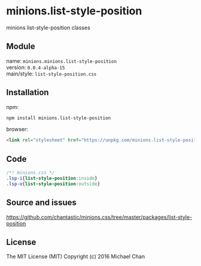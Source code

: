 # minions.list-style-position
minions list-style-position classes

## Module
name: `minions.minions.list-style-position`  
version: `0.0.4-alpha-15`  
main/style: `list-style-position.css`  

## Installation
npm:
```bash
npm install minions.list-style-position
```

browser:
```html
<link rel="stylesheet" href="https://unpkg.com/minions.list-style-position" />
```

## Code
```css
/*! minions.css */
.lsp-i{list-style-position:inside}
.lsp-o{list-style-position:outside}

```

## Source and issues

https://github.com/chantastic/minions.css/tree/master/packages/list-style-position

## License

The MIT License (MIT)
Copyright (c) 2016 Michael Chan